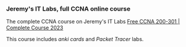 ### Jeremy's IT Labs, full CCNA online course

The complete CCNA course on Jeremy's IT Labs [Free CCNA 200-301 | Complete Course 2023](https://www.youtube.com/playlist?list=PLxbwE86jKRgMpuZuLBivzlM8s2Dk5lXBQ)

This course includes _anki cards_ and _Packet Tracer_ labs.

